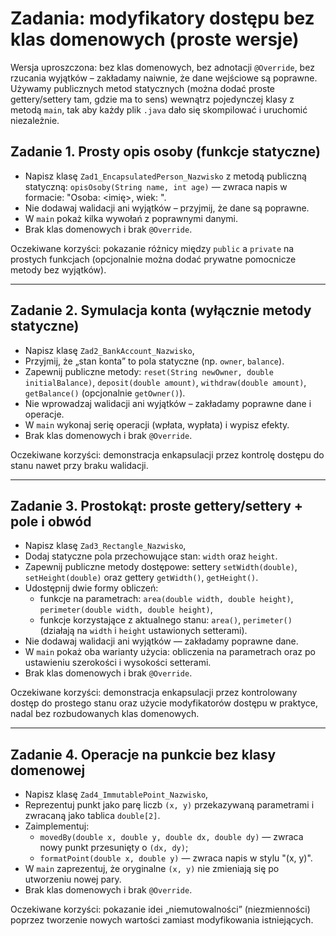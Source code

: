 # Zadania: modyfikatory dostępu bez klas domenowych (proste wersje)

Wersja uproszczona: bez klas domenowych, bez adnotacji `@Override`, bez rzucania wyjątków – zakładamy naiwnie, że dane wejściowe są poprawne.  
Używamy publicznych metod statycznych (można dodać proste gettery/settery tam, gdzie ma to sens) wewnątrz pojedynczej klasy z metodą `main`, tak aby każdy plik `.java` dało się skompilować i uruchomić niezależnie.


## Zadanie 1. Prosty opis osoby (funkcje statyczne)

- Napisz klasę `Zad1_EncapsulatedPerson_Nazwisko` z metodą publiczną statyczną: `opisOsoby(String name, int age)` — zwraca napis w formacie: "Osoba: <imię>, wiek: <wiek>".
- Nie dodawaj walidacji ani wyjątków – przyjmij, że dane są poprawne.
- W `main` pokaż kilka wywołań z poprawnymi danymi.
- Brak klas domenowych i brak `@Override`.

Oczekiwane korzyści: pokazanie różnicy między `public` a `private` na prostych funkcjach (opcjonalnie można dodać prywatne pomocnicze metody bez wyjątków).

---

## Zadanie 2. Symulacja konta (wyłącznie metody statyczne)

- Napisz klasę `Zad2_BankAccount_Nazwisko`,  
- Przyjmij, że „stan konta” to pola statyczne (np. `owner`, `balance`).
- Zapewnij publiczne metody: `reset(String newOwner, double initialBalance)`, `deposit(double amount)`, `withdraw(double amount)`, `getBalance()` (opcjonalnie `getOwner()`).
- Nie wprowadzaj walidacji ani wyjątków – zakładamy poprawne dane i operacje.
- W `main` wykonaj serię operacji (wpłata, wypłata) i wypisz efekty.
- Brak klas domenowych i brak `@Override`.

Oczekiwane korzyści: demonstracja enkapsulacji przez kontrolę dostępu do stanu nawet przy braku walidacji.

---

## Zadanie 3. Prostokąt: proste gettery/settery + pole i obwód

- Napisz klasę `Zad3_Rectangle_Nazwisko`,  
- Dodaj statyczne pola przechowujące stan: `width` oraz `height`.
- Zapewnij publiczne metody dostępowe: settery `setWidth(double)`, `setHeight(double)` oraz gettery `getWidth()`, `getHeight()`.
- Udostępnij dwie formy obliczeń:
  - funkcje na parametrach: `area(double width, double height)`, `perimeter(double width, double height)`,
  - funkcje korzystające z aktualnego stanu: `area()`, `perimeter()` (działają na `width` i `height` ustawionych setterami).
- Nie dodawaj walidacji ani wyjątków — zakładamy poprawne dane.
- W `main` pokaż oba warianty użycia: obliczenia na parametrach oraz po ustawieniu szerokości i wysokości setterami.
- Brak klas domenowych i brak `@Override`.

Oczekiwane korzyści: demonstracja enkapsulacji przez kontrolowany dostęp do prostego stanu oraz użycie modyfikatorów dostępu w praktyce, nadal bez rozbudowanych klas domenowych.

---

## Zadanie 4. Operacje na punkcie bez klasy domenowej

- Napisz klasę `Zad4_ImmutablePoint_Nazwisko`,  
- Reprezentuj punkt jako parę liczb `(x, y)` przekazywaną parametrami i zwracaną jako tablica `double[2]`.
- Zaimplementuj:
  - `movedBy(double x, double y, double dx, double dy)` — zwraca nowy punkt przesunięty o `(dx, dy)`;
  - `formatPoint(double x, double y)` — zwraca napis w stylu "(x, y)".
- W `main` zaprezentuj, że oryginalne `(x, y)` nie zmieniają się po utworzeniu nowej pary.
- Brak klas domenowych i brak `@Override`. 

Oczekiwane korzyści: pokazanie idei „niemutowalności” (niezmienności) poprzez tworzenie nowych wartości zamiast modyfikowania istniejących.

